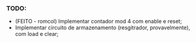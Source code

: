 ### TODO:
- (FEITO - romcol) Implementar contador mod 4 com enable e reset;
- Implementar circuito de armazenamento (resgitrador, provavelmente), com load e clear;
